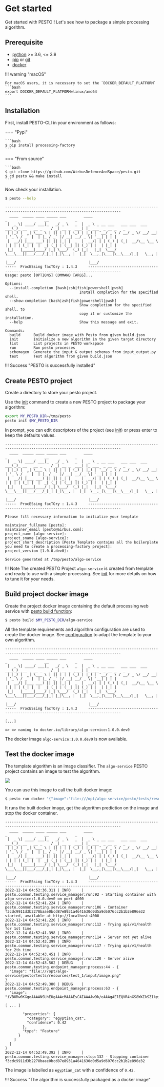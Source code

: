 # Get started

Get started with PESTO ! Let's see how to package a simple processing algorithm.

## Prerequisite

  * [python](https://www.python.org/about/gettingstarted/) >= 3.6, <= 3.9
  * [pip](https://pip.pypa.io/en/stable/installation/) or [git](https://git-scm.com/book/en/v2/Getting-Started-Installing-Git)
  * [docker](https://docs.docker.com/engine/install/)

!!! warning "macOS"

    For macOS users, it is necessary to set the `DOCKER_DEFAULT_PLATFORM`
    ```bash
    export DOCKER_DEFAULT_PLATFORM=linux/amd64
    ```

## Installation

First, install PESTO-CLI in your environment as follows:

=== "Pypi"

    ```bash
    $ pip install processing-factory
    ```

=== "From source"

    ```bash
    $ git clone https://github.com/AirbusDefenceAndSpace/pesto.git
    $ cd pesto && make install
    ```

Now check your installation.

```bash
$ pesto --help
```


```text
---------------------------------------------------------------------------------------------------------------------------
  ____  _____ ____ _____ ___        ____                              _                 __            _
 |  _ \| ____/ ___|_   _/ _ \   _  |  _ \ _ __ ___   ___ ___  ___ ___(_)_ __   __ _    / _| __ _  ___| |_ ___  _ __ _   _
 | |_) |  _| \___ \ | || | | | (_) | |_) | '__/ _ \ / __/ _ \/ __/ __| | '_ \ / _` |  | |_ / _` |/ __| __/ _ \| '__| | | |
 |  __/| |___ ___) || || |_| |  _  |  __/| | | (_) | (_|  __/\__ \__ \ | | | | (_| |  |  _| (_| | (__| || (_) | |  | |_| |
 |_|   |_____|____/ |_| \___/  (_) |_|   |_|  \___/ \___\___||___/___/_|_| |_|\__, |  |_|  \__,_|\___|\__\___/|_|   \__, |
                                                                              |___/                                 |___/
-----  ProcESsing facTOry : 1.4.3     -------------------------------------------------------------------------------------
Usage: pesto [OPTIONS] COMMAND [ARGS]...

Options:
  --install-completion [bash|zsh|fish|powershell|pwsh]
                                  Install completion for the specified shell.
  --show-completion [bash|zsh|fish|powershell|pwsh]
                                  Show completion for the specified shell, to
                                  copy it or customize the installation.
  --help                          Show this message and exit.

Commands:
  build      Build docker image with Pesto from given build.json
  init       Initialize a new algorithm in the given target directory
  list       List projects in PESTO workspace
  run        Run pesto processes
  schemagen  Generate the input & output schemas from input_output.py
  test       Test algorithm from given build.json
```

!!! Success "PESTO is successfully installed"

## Create PESTO project

Create a directory to store your pesto project.

Use the [init](pesto_init.md) command to create a new PESTO project to package your algorithm: 

```bash
export MY_PESTO_DIR=/tmp/pesto
pesto init $MY_PESTO_DIR
```

In prompt, you can edit descriptors of the project (see [init](pesto_init.md)) or press enter to keep the defaults values.

```
---------------------------------------------------------------------------------------------------------------------------
  ____  _____ ____ _____ ___        ____                              _                 __            _
 |  _ \| ____/ ___|_   _/ _ \   _  |  _ \ _ __ ___   ___ ___  ___ ___(_)_ __   __ _    / _| __ _  ___| |_ ___  _ __ _   _
 | |_) |  _| \___ \ | || | | | (_) | |_) | '__/ _ \ / __/ _ \/ __/ __| | '_ \ / _` |  | |_ / _` |/ __| __/ _ \| '__| | | |
 |  __/| |___ ___) || || |_| |  _  |  __/| | | (_) | (_|  __/\__ \__ \ | | | | (_| |  |  _| (_| | (__| || (_) | |  | |_| |
 |_|   |_____|____/ |_| \___/  (_) |_|   |_|  \___/ \___\___||___/___/_|_| |_|\__, |  |_|  \__,_|\___|\__\___/|_|   \__, |
                                                                              |___/                                 |___/
-----  ProcESsing facTOry : 1.4.3     -------------------------------------------------------------------------------------

Please fill necessary information to initialize your template

maintainer_fullname [pesto]: 
maintainer_email [pesto@airbus.com]: 
project_name [algo-service]: 
project_sname [algo-service]: 
project_short_description [Pesto Template contains all the boilerplate you need to create a processing-factory project]: 
project_version [1.0.0.dev0]: 

Service generated at /tmp/pesto/algo-service
```

!!! Note
    The created PESTO Project `algo-service` is created from template and ready to use with a simple processing. 
    See [init](pesto_init.md) for more details on how to tune it for your needs.


## Build project docker image

Create the project docker image containing the default processing web service with [pesto build function](pesto_build.md):

```bash
$ pesto build $MY_PESTO_DIR/algo-service
``` 

All the template requirements and algorithm configuration are used to create the docker image. 
See [configuration](package_configuration.md) to adapt the template to your own algorithm. 

```
---------------------------------------------------------------------------------------------------------------------------
  ____  _____ ____ _____ ___        ____                              _                 __            _
 |  _ \| ____/ ___|_   _/ _ \   _  |  _ \ _ __ ___   ___ ___  ___ ___(_)_ __   __ _    / _| __ _  ___| |_ ___  _ __ _   _
 | |_) |  _| \___ \ | || | | | (_) | |_) | '__/ _ \ / __/ _ \/ __/ __| | '_ \ / _` |  | |_ / _` |/ __| __/ _ \| '__| | | |
 |  __/| |___ ___) || || |_| |  _  |  __/| | | (_) | (_|  __/\__ \__ \ | | | | (_| |  |  _| (_| | (__| || (_) | |  | |_| |
 |_|   |_____|____/ |_| \___/  (_) |_|   |_|  \___/ \___\___||___/___/_|_| |_|\__, |  |_|  \__,_|\___|\__\___/|_|   \__, |
                                                                              |___/                                 |___/
-----  ProcESsing facTOry : 1.4.3     -------------------------------------------------------------------------------------

[...]

=> => naming to docker.io/library/algo-service:1.0.0.dev0  
```

The docker image `algo-service:1.0.0.dev0` is now available.

## Test the docker image

The template algorithm is an image classifier. The `algo-service` PESTO project contains an image to test the algorithm.

![](./img/chelsea.png)

You can use this image to call the built docker image:

```bash
$ pesto run docker '{"image":"file:///opt/algo-service/pesto/tests/resources/test_1/input/image.png"}' algo-service:1.0.0.dev0 /tmp/output_pesto.json
```

It runs the built docker image, get the algorithm prediction on the image and stop the docker container.

```
---------------------------------------------------------------------------------------------------------------------------
  ____  _____ ____ _____ ___        ____                              _                 __            _
 |  _ \| ____/ ___|_   _/ _ \   _  |  _ \ _ __ ___   ___ ___  ___ ___(_)_ __   __ _    / _| __ _  ___| |_ ___  _ __ _   _
 | |_) |  _| \___ \ | || | | | (_) | |_) | '__/ _ \ / __/ _ \/ __/ __| | '_ \ / _` |  | |_ / _` |/ __| __/ _ \| '__| | | |
 |  __/| |___ ___) || || |_| |  _  |  __/| | | (_) | (_|  __/\__ \__ \ | | | | (_| |  |  _| (_| | (__| || (_) | |  | |_| |
 |_|   |_____|____/ |_| \___/  (_) |_|   |_|  \___/ \___\___||___/___/_|_| |_|\__, |  |_|  \__,_|\___|\__\___/|_|   \__, |
                                                                              |___/                                 |___/
-----  ProcESsing facTOry : 1.4.3     -------------------------------------------------------------------------------------
2022-12-14 04:52:36.311 | INFO     | pesto.common.testing.service_manager:run:92 - Starting container with algo-service:1.0.0.dev0 on port 4000
2022-12-14 04:52:41.224 | INFO     | pesto.common.testing.service_manager:run:106 - Container f3cdc9911d3b2278baae0bcd87e8931a4641630d0d5a9d6076cc2b1b2e896e32 started, available at http://localhost:4000
2022-12-14 04:52:41.226 | INFO     | pesto.common.testing.service_manager:run:112 - Trying api/v1/health for 1st time
2022-12-14 04:52:41.398 | INFO     | pesto.common.testing.service_manager:run:114 - Server not yet alive
2022-12-14 04:52:43.399 | INFO     | pesto.common.testing.service_manager:run:117 - Trying api/v1/health for 2th time
2022-12-14 04:52:43.451 | INFO     | pesto.common.testing.service_manager:run:120 - Server alive
2022-12-14 04:52:43.502 | DEBUG    | pesto.common.testing.endpoint_manager:process:44 - {
  "image": "file:///opt/algo-service/pesto/tests/resources/test_1/input/image.png"
}
2022-12-14 04:52:49.380 | DEBUG    | pesto.common.testing.endpoint_manager:process:63 - {
  "image": "iVBORw0KGgoAAAANSUhEUgAAAcMAAAEsCAIAAAAw9k/eAAAgAElEQVR4nGS8WXIkSZIkyiKiqrb4gi32...",

[ ... ]

        "properties": {
          "category": "egyptian_cat",
          "confidence": 0.42
        },
        "type": "Feature"
      }
    ]
  }
}
2022-12-14 04:52:49.392 | INFO     | pesto.common.testing.service_manager:stop:132 - Stopping container f3cdc9911d3b2278baae0bcd87e8931a4641630d0d5a9d6076cc2b1b2e896e32
```

The image is labelled as `egyptian_cat` with a confidence of `0.42`.

!!! Success "The algorithm is successfully packaged as a docker image"
